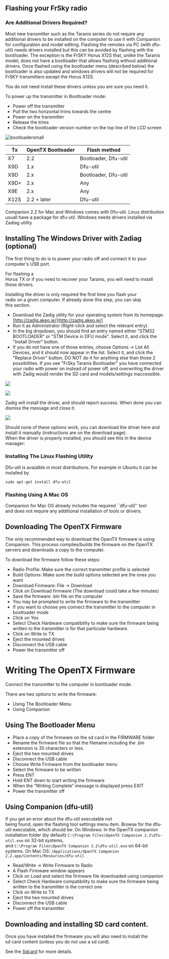 ## Flashing your FrSky radio

### Are Additional Drivers Required?

Most new transmitter such as the Taranis series do not require any additional drivers to be installed on the computer to use it with Companion for configuration and model editing. Flashing the remotes via PC (with dfu-util) needs drivers installed but this can be avoided by flashing with the bootloader. The exception is the FrSKY Horus X12S that, unlike the Taranis model, does not have a bootloader that allows flashing without additional drivers. Once flashed using the bootloader menu (described below) the bootloader is also updated and windows drivers will not be required for FrSKY transmitters except the Horus X12S.

You do not need install these drivers unless you are sure you need it.

To power up the transmitter in Bootloader mode:
* Power off the transmitter
* Pull the two horizontal trims towards the centre
* Power on the transmitter
* Release the trims
* Check the bootloader version number on the top line of the LCD screen

![bootloadersmall](https://user-images.githubusercontent.com/20209851/29190168-1b415e06-7de7-11e7-8d92-0010df929bbd.png)


| Tx  | OpenTX Bootloader | Flash method |
| --- | ------------------- | ------  | 
| X7 | 2.2 |  Bootloader, Dfu-util |
| X9D | 1.x | Dfu-util |
| X9D | 2.x |  Bootloader, Dfu-util |
| X9D+ | 2.x | Any |  Bootloader, Dfu-util |
| X9E | 2.x | Any |  Bootloader, Dfu-util |
| X12S | 2.2 + later |  Dfu-util |

Companion 2.2 for Mac and Windows comes with Dfu-util. Linux distribution usuall have a package for dfu-util. Windows needs drivers installed via Zadiag utility


## Installing The Windows Driver with Zadiag (optional)

The first thing to do is to power your radio off and connect it to your computer's USB port. 

 For flashing a  
Horus TX or if you need to recover your Taranis, you will need to install these drivers.

Installing the driver is only required the first time you flash your  
radio on a given computer. If already done this step, you can skip  
this section.

* Download the Zadig utility for your operating system from its homepage: [http://zadig.akeo.ie/](http://zadig.akeo.ie/)
* Run it as Administrator \(Right-click and select the relevant entry\).
* In the big dropdown, you should find an entry named either "STM32
  BOOTLOADER" or "STM Device in DFU mode". Select it, and click the
  "Install Driver" button.
* If you do not have one of those entries, choose Options -&gt; List All
  Devices, and it should now appear in the list. Select it, and click
  the "Replace Driver" button. DO NOT do it for anything else than
  those 2 possibilities. If you see "FrSky Taranis Bootloader" you
  have connected your radio with power on instead of power off, and
  overwriting the driver with Zadig would render the SD card and
  models/settings inaccessible.

![](/images/companion-zadig-1.png)

![](/images/companion-zadig-2.png)

Zadig will install the driver, and should report success. When done you can dismiss the message and close it.

![](/images/companion-zadig-3.png)

Should none of these options work, you can download the driver here and install it manually \(instructions are on the download page\).  
When the driver is properly installed, you should see this in the device manager:

### Installing The Linux Flashing Utility

Dfu-util is avaialble in most distributions. For example in Ubuntu it can be installed by

```
sudo apt-get install dfu-util
```

### Flashing Using A Mac OS

Companion for Mac OS already includes the required \`\`dfu-util'' tool  
and does not require any additional installation of tools or drivers.

## Downloading The OpenTX Firmware

The only recommended way to download the OpenTX firmware is using Companion. This process compiles/builds the firmware on the OpenTX servers and downloads a copy to the computer.

To download the firmware follow these steps:

* Radio Profile: Make sure the correct transmitter profile is selected
* Build Options: Make sure the build options selected are the ones you want
* Download Firmware: File -> Download
* Click on Download firmware (The download could take a few minutes)
* Save the firmware .bin file on the computer
* You may be prompted to write the firmware to the transmitter
* If you want to choose yes connect the transmitter to the computer in bootloader mode
* Click on Yes
* Select Check Hardware compatibility to make sure the firmware being written to the transmitter is for that particular hardware.
* Click on Write to TX
* Eject the mounted drives
* Disconnect the USB cable
* Power the transmitter off

# Writing The OpenTX Firmware

Connect the transmitter to the computer in bootloader mode.

There are two options to write the firmware:
* Using The Bootloader Menu
* Using Companion

## Using The Bootloader Menu

* Place a copy of the firmware on the sd card in the FIRMWARE folder
* Rename the firmware file so that the filename including the .bin extension is 35 characters or less.
* Eject the two mounted drives
* Disconnect the USB cable
* Choose Write Firmware from the bootloader menu
* Select the firmware to be written
* Press ENT
* Hold ENT down to start writing the firmware
* When the “Writing Complete” message is displayed press EXIT
* Power the transmitter off

## Using Companion (dfu-util)

If you get an error about the dfu-util executable not  
 being found, open the flashing tool settings menu item. Browse for the dfu-util executable, which should be: On Windows: In the OpenTX companion installation folder \(by  default\)
 `C:\Program Files\OpenTX Companion 2.2\dfu-util.exe` on 32-bit systems,  
 and  `C:\Program Files\OpenTX Companion 2.2\dfu-util.exe` on 64-bit  
 systems.  On Mac OS: `/Applications/OpenTX Companion 2.2.app/Contents/Resources/dfu-util`


* Read/Write -> Write Firmware to Radio
* A Flash Firmware window appears
* Click on Load and select the firmware file downloaded using companion
* Select Check Hardware compatibility to make sure the firmware being written to the transmitter is the correct one
* Click on Write to TX
* Eject the two mounted drives
* Disconnect the USB cable
* Power off the transmitter

## Downloading and installing SD card content.

Once you have installed the firmware you will also need to install the  
sd card content \(unless you do not use a sd card\).

See the [Sdcard](https://opentx.gitbooks.io/manual-for-opentx-2-2/content/sdcard.html) for more details.

